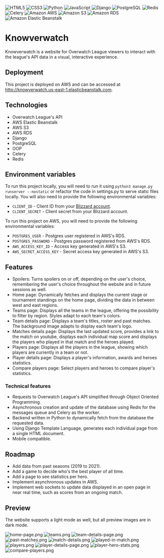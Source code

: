 ![HTML5](https://img.shields.io/badge/html5-%23E34F26.svg?style=for-the-badge&logo=html5&logoColor=white)
![CSS3](https://img.shields.io/badge/css3-%231572B6.svg?style=for-the-badge&logo=css3&logoColor=white)
![Python](https://img.shields.io/badge/python-3670A0?style=for-the-badge&logo=python&logoColor=ffdd54)
![JavaScript](https://img.shields.io/badge/javascript-%23323330.svg?style=for-the-badge&logo=javascript&logoColor=%23F7DF1E)
![Django](https://img.shields.io/badge/django-%23092E20?style=for-the-badge&logo=django&logoColor=white)
![PostgreSQL](https://img.shields.io/badge/postgresql-%234169E1?style=for-the-badge&logo=postgresql&logoColor=white)
![Redis](https://img.shields.io/badge/redis-%23DC382D?style=for-the-badge&logo=redis&logoColor=white)
![Celery](https://img.shields.io/badge/celery-%2337814A?style=for-the-badge&logo=celery&logoColor=white)
![Amazon AWS](https://img.shields.io/badge/amazonaws-%23232F3E?style=for-the-badge&logo=amazonaws)
![Amazon S3](https://img.shields.io/badge/amazons3-%23569A31?style=for-the-badge&logo=amazons3&logoColor=white)
![Amazon RDS](https://img.shields.io/badge/amazonrds-%23527FFF?style=for-the-badge&logo=amazonrds&logoColor=white)
![Amazon Elastic Beanstalk](https://img.shields.io/badge/elasticbeanstalk-%23232F3E?style=for-the-badge&logo=amazonaws&logoColor=white)

# Knowverwatch
Knowverwatch is a website for Overwatch League viewers to interact with the league's API data in a visual, interactive experience.

## Deployment
This project is deployed on AWS and can be accessed at http://knowverwatch.us-east-1.elasticbeanstalk.com.

## Technologies
+ Overwatch League's API
+ AWS Elastic Beanstalk
+ AWS S3
+ AWS RDS
+ Django
+ PostgreSQL
+ OOP
+ Celery
+ Redis

## Environment variables
To run this project locally, you will need to run it using `python3 manage.py runserver --nostatic` or refactor the code in settings.py to serve static files locally. You will also need to provide the following environmental variables:

+ `CLIENT_ID` - Client ID from your [Blizzard account](https://develop.battle.net/documentation/guides/getting-started).
+ `CLIENT_SECRET` - Client secret from your Blizzard account.

To run this project on AWS, you will need to provide the following environmental variables:

+ `POSTGRES_USER` - Postgres user registered in AWS's RDS.
+ `POSTGRES_PASSWORD` - Postgres password registered from AWS's RDS.
+ `AWS_ACCESS_KEY_ID` - Access key generated in AWS's S3.
+ `AWS_SECRET_ACCESS_KEY` - Secret access key generated in AWS's S3.

## Features

+ Spoilers: Turns spoilers on or off, depending on the user's choice, remembering the user's choice throughout the website and in future sessions as well.
+ Home page: Dynamically fetches and displays the current stage or tournament standings on the home page, dividing the data in between west and east regions.
+ Teams page: Displays all the teams in the league, offering the possibility to filter by region. Styles adapt to each team's colors.
+ Team details page: Displays a team's titles, roster and past matches. The background image adapts to display each team's logo.
+ Matches details page: Displays the last updated score, provides a link to the match on youtube, displays each individual map score and displays the players who played in that match and the heroes played.
+ Players page: Displays all the players in the league, showing which players are currently in a team or not.
+ Player details page: Displays a player's information, awards and heroes statistics.
+ Compare players page: Select players and heroes to compare player's statistics.

### Technical features
+ Requests to Overwatch League's API simplified through Object Oriented Programming.
+ Asynchronous creation and update of the database using Redis for the messages queue and Celery as the worker.
+ Backend written in Python to dynamically fetch from the database the requested data.
+ Using Django Template Language, generates each individual page from a single HTML document.
+ Mobile compatible.

## Roadmap

+ Add data from past seasons (2019 to 2021).
+ Add a game to decide who's the best player of all time.
+ Add a page to see statistics per hero.
+ Implement asynchronous updates in AWS.
+ Implement web sockets to update data displayed in an open page in near real time, such as scores from an ongoing match.

## Preview
The website supports a light mode as well, but all preview images are in dark mode.

![home-page.png](https://i.ibb.co/MZJJQwk/standings.png)
![teams.png](https://i.ibb.co/ssXfCHt/teams.png)
![team-details-page.png](https://i.ibb.co/5672NSp/team-page.png)
![past-matches.png](https://i.ibb.co/5xfRFgF/past-matches.png)
![match-details.png](https://i.ibb.co/LZLK1pw/match-details.png)
![played-in-match.png](https://i.ibb.co/L5G8WK0/played-in-match.png)
![players.png](https://i.ibb.co/brwJy5y/players.png)
![player-details-page.png](https://i.ibb.co/nzPgwG8/player-page.png)
![player-hero-stats.png](https://i.ibb.co/G5gjgGT/hero-stats.png)
![compare-players.png](https://i.ibb.co/d6BvQS4/compare-players.png)
